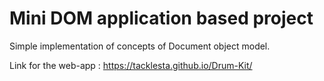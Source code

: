 # Mini DOM application based project
Simple implementation of concepts of Document object model.

Link for the web-app : https://tacklesta.github.io/Drum-Kit/

